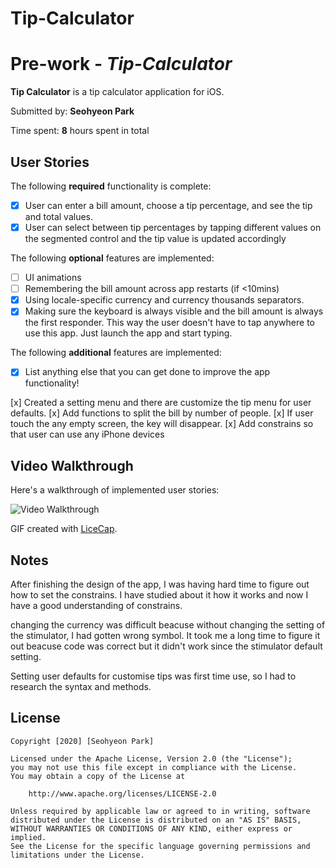 # Tip-Calculator

# Pre-work - *Tip-Calculator*

**Tip Calculator** is a tip calculator application for iOS.

Submitted by: **Seohyeon Park**

Time spent: **8** hours spent in total

## User Stories

The following **required** functionality is complete:

* [x] User can enter a bill amount, choose a tip percentage, and see the tip and total values.
* [x] User can select between tip percentages by tapping different values on the segmented control and the tip value is updated accordingly

The following **optional** features are implemented:

* [ ] UI animations
* [ ] Remembering the bill amount across app restarts (if <10mins)
* [x] Using locale-specific currency and currency thousands separators.
* [x] Making sure the keyboard is always visible and the bill amount is always the first responder. This way the user doesn't have to tap anywhere to use this app. Just launch the app and start typing.

The following **additional** features are implemented:

- [x] List anything else that you can get done to improve the app functionality!

[x] Created a setting menu and there are customize the tip menu for user defaults.
[x] Add functions to split the bill by number of people.
[x] If user touch the any empty screen, the key will disappear.
[x] Add constrains so that user can use any iPhone devices

## Video Walkthrough

Here's a walkthrough of implemented user stories:

<img src='http://i.imgur.com/link/to/your/gif/file.gif' title='Video Walkthrough' width='' alt='Video Walkthrough' />

GIF created with [LiceCap](http://www.cockos.com/licecap/).

## Notes

After finishing the design of the app, I was having hard time to figure out how to set the constrains. 
I have studied about it how it works and now I have a good understanding of constrains. 

changing the currency was difficult beacuse without changing the setting of the stimulator, I had gotten wrong symbol.
It took me a long time to figure it out beacuse code was correct but it didn't work since the stimulator default setting.

Setting user defaults for customise tips was first time use, so I had to research the syntax and methods.


## License

    Copyright [2020] [Seohyeon Park]

    Licensed under the Apache License, Version 2.0 (the "License");
    you may not use this file except in compliance with the License.
    You may obtain a copy of the License at

        http://www.apache.org/licenses/LICENSE-2.0

    Unless required by applicable law or agreed to in writing, software
    distributed under the License is distributed on an "AS IS" BASIS,
    WITHOUT WARRANTIES OR CONDITIONS OF ANY KIND, either express or implied.
    See the License for the specific language governing permissions and
    limitations under the License.
